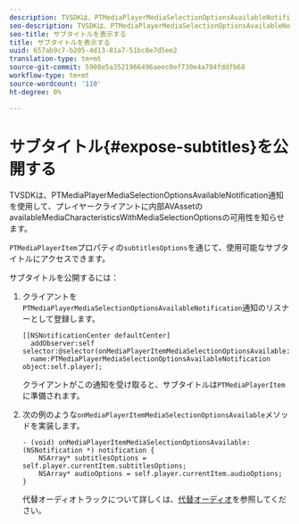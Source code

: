 ```yaml
---
description: TVSDKは、PTMediaPlayerMediaSelectionOptionsAvailableNotification通知を使用して、プレイヤークライアントに内部AVAssetのavailableMediaCharacteristicsWithMediaSelectionOptionsの可用性を知らせます。
seo-description: TVSDKは、PTMediaPlayerMediaSelectionOptionsAvailableNotification通知を使用して、プレイヤークライアントに内部AVAssetのavailableMediaCharacteristicsWithMediaSelectionOptionsの可用性を知らせます。
seo-title: サブタイトルを表示する
title: サブタイトルを表示する
uuid: 657ab9c7-b205-4d13-81a7-51bc8e7d5ee2
translation-type: tm+mt
source-git-commit: 5908e5a3521966496aeec0ef730e4a704fddfb68
workflow-type: tm+mt
source-wordcount: '110'
ht-degree: 0%

---
```



# サブタイトル{#expose-subtitles}を公開する

TVSDKは、PTMediaPlayerMediaSelectionOptionsAvailableNotification通知を使用して、プレイヤークライアントに内部AVAssetのavailableMediaCharacteristicsWithMediaSelectionOptionsの可用性を知らせます。

`PTMediaPlayerItem`プロパティの`subtitlesOptions`を通じて、使用可能なサブタイトルにアクセスできます。

サブタイトルを公開するには：

1. クライアントを`PTMediaPlayerMediaSelectionOptionsAvailableNotification`通知のリスナーとして登録します。

   ```
   [[NSNotificationCenter defaultCenter]  
     addObserver:self selector:@selector(onMediaPlayerItemMediaSelectionOptionsAvailable:)  
     name:PTMediaPlayerMediaSelectionOptionsAvailableNotification object:self.player];
   ```

   クライアントがこの通知を受け取ると、サブタイトルは`PTMediaPlayerItem`に準備されます。
1. 次の例のような`onMediaPlayerItemMediaSelectionOptionsAvailable`メソッドを実装します。

   ```
   - (void) onMediaPlayerItemMediaSelectionOptionsAvailable:(NSNotification *) notification { 
       NSArray* subtitlesOptions = self.player.currentItem.subtitlesOptions; 
       NSArray* audioOptions = self.player.currentItem.audioOptions; 
   }
   ```

   代替オーディオトラックについて詳しくは、[代替オーディオ](../alternate-audio/c-psdk-ios-1.4-alternate-audio.md)を参照してください。